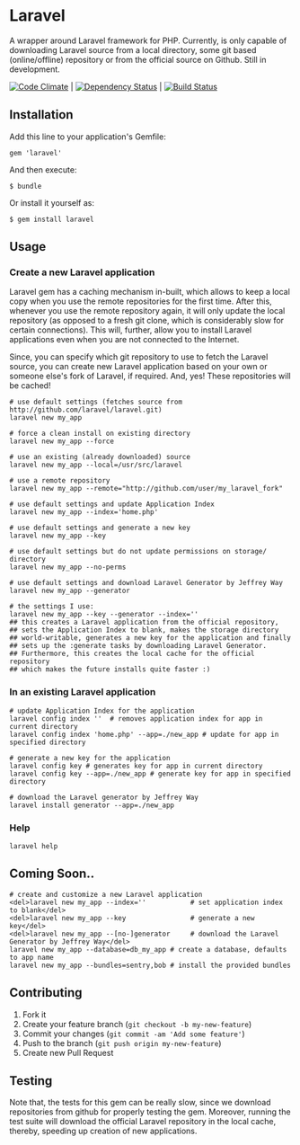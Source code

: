 # Laravel

A wrapper around Laravel framework for PHP.
Currently, is only capable of downloading Laravel source from
a local directory, some git based (online/offline) repository
or from the official source on Github.
Still in development.

[![Code
Climate](https://codeclimate.com/badge.png)](https://codeclimate.com/github/nikhgupta/laravel)
| [![Dependency
Status](https://gemnasium.com/nikhgupta/laravel.png)](https://gemnasium.com/nikhgupta/laravel) | [![Build Status](https://travis-ci.org/nikhgupta/laravel.png?branch=master)](https://travis-ci.org/nikhgupta/laravel)
## Installation

Add this line to your application's Gemfile:

    gem 'laravel'

And then execute:

    $ bundle

Or install it yourself as:

    $ gem install laravel

## Usage

### Create a new Laravel application

Laravel gem has a caching mechanism in-built, which allows to keep a local
copy when you use the remote repositories for the first time. After this,
whenever you use the remote repository again, it will only update the local
repository (as opposed to a fresh git clone, which is considerably slow for
certain connections). This will, further, allow you to install Laravel
applications even when you are not connected to the Internet.

Since, you can specify which git repository to use to fetch the Laravel
source, you can create new Laravel application based on your own or someone
else's fork of Laravel, if required. And, yes! These repositories will be
cached!

    # use default settings (fetches source from http://github.com/laravel/laravel.git)
    laravel new my_app

    # force a clean install on existing directory
    laravel new my_app --force

    # use an existing (already downloaded) source
    laravel new my_app --local=/usr/src/laravel

    # use a remote repository
    laravel new my_app --remote="http://github.com/user/my_laravel_fork"

    # use default settings and update Application Index
    laravel new my_app --index='home.php'

    # use default settings and generate a new key
    laravel new my_app --key

    # use default settings but do not update permissions on storage/ directory
    laravel new my_app --no-perms

    # use default settings and download Laravel Generator by Jeffrey Way
    laravel new my_app --generator

    # the settings I use:
    laravel new my_app --key --generator --index=''
    ## this creates a Laravel application from the official repository,
    ## sets the Application Index to blank, makes the storage directory
    ## world-writable, generates a new key for the application and finally
    ## sets up the :generate tasks by downloading Laravel Generator.
    ## Furthermore, this creates the local cache for the official repository
    ## which makes the future installs quite faster :)

### In an existing Laravel application

    # update Application Index for the application
    laravel config index ''  # removes application index for app in current directory
    laravel config index 'home.php' --app=./new_app # update for app in specified directory

    # generate a new key for the application
    laravel config key # generates key for app in current directory
    laravel config key --app=./new_app # generate key for app in specified directory
    
    # download the Laravel generator by Jeffrey Way
    laravel install generator --app=./new_app

### Help

    laravel help

## Coming Soon..
    # create and customize a new Laravel application
    <del>laravel new my_app --index=''           # set application index to blank</del>
    <del>laravel new my_app --key                # generate a new key</del>
    <del>laravel new my_app --[no-]generator     # download the Laravel Generator by Jeffrey Way</del>
    laravel new my_app --database=db_my_app # create a database, defaults to app name
    laravel new my_app --bundles=sentry,bob # install the provided bundles

## Contributing

1. Fork it
2. Create your feature branch (`git checkout -b my-new-feature`)
3. Commit your changes (`git commit -am 'Add some feature'`)
4. Push to the branch (`git push origin my-new-feature`)
5. Create new Pull Request

## Testing

Note that, the tests for this gem can be really slow, since we download
repositories from github for properly testing the gem. Moreover, running the
test suite will download the official Laravel repository in the local cache,
thereby, speeding up creation of new applications.
